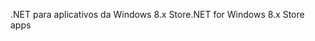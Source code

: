 <span data-ttu-id="d3055-101">.NET para aplicativos da Windows 8.x Store</span><span class="sxs-lookup"><span data-stu-id="d3055-101">.NET for Windows 8.x Store apps</span></span>